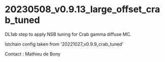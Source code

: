 # 20230508_v0.9.13_large_offset_crab_tuned

DL1ab step to apply NSB tuning for Crab gamma diffuse MC.


lstchain config taken from '20221027_v0.9.9_crab_tuned'


Contact : Mathieu de Bony


